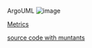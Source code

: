 ArgoUML
![image](https://raw.githubusercontent.com/test4cc/vamos2020/master/featureModel/FeatureAMP2.JPG)

[Metrics](https://github.com/test4cc/vamos2020/blob/master/metrics/FeatureAMP2.csv)
 
[source code with muntants](https://github.com/test4cc/vamos2020/tree/master/dataset_with_mutant/FeatureAMP2)
